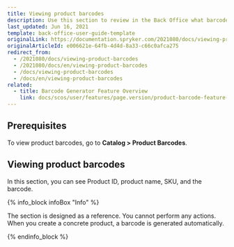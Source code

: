 ```yaml
---
title: Viewing product barcodes
description: Use this section to review in the Back Office what barcodes have been generated for concrete products.
last_updated: Jun 16, 2021
template: back-office-user-guide-template
originalLink: https://documentation.spryker.com/2021080/docs/viewing-product-barcodes
originalArticleId: e006621e-64fb-4d4d-8a33-c66c0afca275
redirect_from:
  - /2021080/docs/viewing-product-barcodes
  - /2021080/docs/en/viewing-product-barcodes
  - /docs/viewing-product-barcodes
  - /docs/en/viewing-product-barcodes
related:
  - title: Barcode Generator Feature Overview
    link: docs/scos/user/features/page.version/product-barcode-feature-overview.html
---
```


## Prerequisites

To view product barcodes, go to **Catalog&nbsp;<span aria-label="and then">></span> Product Barcodes**.

## Viewing product barcodes

In this section, you can see Product ID, product name, SKU, and the barcode.

{% info_block infoBox "Info" %}

The section is designed as a reference. You cannot perform any actions. When you create a concrete product, a barcode is generated automatically. 

{% endinfo_block %}
